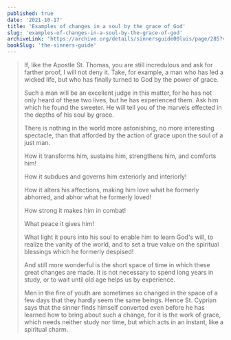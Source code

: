 ```yaml
---
published: true
date: '2021-10-17'
title: 'Examples of changes in a soul by the grace of God'
slug: 'examples-of-changes-in-a-soul-by-the-grace-of-god'
archiveLink: 'https://archive.org/details/sinnersguide00luis/page/285?view=theater'
bookSlug: 'the-sinners-guide'
---
```


> If, like the Apostle St. Thomas, you are still incredulous and ask for farther proof, I will not deny it. Take, for example, a man who has led a wicked life, but who has finally turned to God by the power of grace.
>
> Such a man will be an excellent judge in this matter, for he has not only heard of these two lives, but he has experienced them. Ask him which he found the sweeter. He will tell you of the marvels effected in the depths of his soul by grace.
>
> There is nothing in the world more astonishing, no more interesting spectacle, than that afforded by the action of grace upon the soul of a just man.
>
> How it transforms him, sustains him, strengthens him, and comforts him!
>
> How it subdues and governs him exteriorly and interiorly!
>
> How it alters his affections, making him love what he formerly abhorred, and abhor what he formerly loved!
>
> How strong it makes him in combat!
>
> What peace it gives him!
>
> What light it pours into his soul to enable him to learn God's will, to realize the vanity of the world, and to set a true value on the spiritual blessings which he formerly despised!
>
> And still more wonderful is the short space of time in which these great changes are made. It is not necessary to spend long years in study, or to wait until old age helps us by experience.
>
> Men in the fire of youth are sometimes so changed in the space of a few days that they hardly seem the same beings. Hence St. Cyprian says that the sinner finds himself converted even before he has learned how to bring about such a change, for it is the work of grace, which needs neither study nor time, but which acts in an instant, like a spiritual charm.